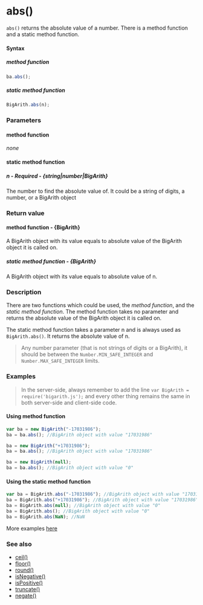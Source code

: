 # abs()
<code>abs()</code> returns the absolute value of a number. There is a method function and a static method function.

#### Syntax
##### method function
```javascript
ba.abs();
```

##### static method function
```javascript
BigArith.abs(n);
```

### Parameters
#### method function
*none*

#### static method function
##### n - Required - {string|number|BigArith}
The number to find the absolute value of. It could be a string of digits, a number, or a BigArith object
	
### Return value
#### method function - {BigArith}
A BigArith object with its value equals to absolute value of the BigArith object it is called on.

##### static method function - {BigArith}
A BigArith object with its value equals to absolute value of n. 

### Description
There are two functions which could be used, the *method function*, and the *static method function*. The method function takes no parameter and returns the absolute value of the BigArith object it is called on.

The static method function takes a parameter n and is always used as <code>BigArith.abs()</code>. It returns the absolute value of n. 

> Any number parameter (that is not strings of digits or a BigArith), it should be between the <code>Number.MIN_SAFE_INTEGER</code> and <code>Number.MAX_SAFE_INTEGER</code> limits.

### Examples
> In the server-side, always remember to add the line `var BigArith = require('bigarith.js');` and every other thing remains the same in both server-side and client-side code.

#### Using method function

```javascript
var ba = new BigArith("-17031986");
ba = ba.abs(); //BigArith object with value "17031986"

ba = new BigArith("+17031986");
ba = ba.abs(); //BigArith object with value "17031986"

ba = new BigArith(null);
ba = ba.abs(); //BigArith object with value "0" 
```

#### Using the static method function

```javascript
var ba = BigArith.abs("-17031986"); //BigArith object with value "17031986"
ba = BigArith.abs("+17031986"); //BigArith object with value "17031986"
ba = BigArith.abs(null); //BigArith object with value "0"
ba = BigArith.abs(); //BigArith object with value "0"
ba = BigArith.abs(NaN); //NaN
```

More examples [here](https://github.com/osofem/BigArith.js/tree/master/examples/)

### See also
* [ceil()](https://osofem.github.io/BigArith.js/documentation/ceil.html)
* [floor()](https://osofem.github.io/BigArith.js/documentation/floor.html)
* [round()](https://osofem.github.io/BigArith.js/documentation/round.html)
* [isNegative()](https://osofem.github.io/BigArith.js/documentation/isnegative.html)
* [isPositive()](https://osofem.github.io/BigArith.js/documentation/ispositive.html)
* [truncate()](https://osofem.github.io/BigArith.js/documentation/truncate.html)
* [negate()](https://osofem.github.io/BigArith.js/documentation/negate.html)